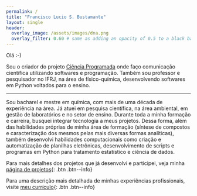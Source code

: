 ```yaml
---
permalink: /
title: "Francisco Lucio S. Bustamante"
layout: single
header:
  overlay_image: /assets/images/dna.png
  overlay_filter: 0.60 # same as adding an opacity of 0.5 to a black background
---
```


Olá :-)

Sou o criador do projeto [Ciência Programada](https://cienciaprogramada.com.br/)
onde faço comunicação científica utilizando softwares e programação. Também sou
professor e pesquisador no IFRJ, na área de físico-química, desenvolvendo
softwares em Python voltados para o ensino. 

---

Sou bacharel e mestre em química, com mais de uma década de experiência na área.
Já atuei em pesquisa científica, na área ambiental, em gestão de laboratórios e
no setor de ensino. Durante toda a minha formação e carreira, busquei integrar
tecnologia a meus projetos. Dessa forma, além das habilidades próprias de minha
área de formação (síntese de compostos e caracterização dos mesmos pelas mais
diversas formas analíticas), também desenvolvi habilidades computacionais como
criação e automatização de planilhas eletrônicas, desenvolvimento de scripts e
programas em Python para tratamento estatístico e ciência de dados.

Para mais detalhes dos projetos que já desenvolvi e participei, veja minha
[página de projetos](projects.md){: .btn .btn--info}

Para uma descrição mais detalhada de minhas experiências profissionais, visite
[meu currículo](about.md){: .btn .btn--info}
